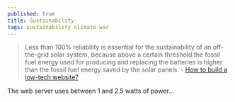```yaml
---
published: true
title: Sustainability
tags: sustainability climate-war
---
```

> Less than 100% reliability is essential for the sustainability of an off-the-grid solar system, because above a certain threshold the fossil fuel energy used for producing and replacing the batteries is higher than the fossil fuel energy saved by the solar panels. - [How to build a low-tech website?](https://news.ycombinator.com/item?id=29067118)

The web server uses between 1 and 2.5 watts of power...